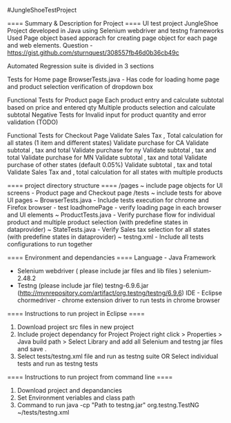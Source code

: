 #JungleShoeTestProject

==== Summary & Description for Project ====
UI test project JungleShoe Project developed in Java using Selenium webdriver and testng frameworks 
Used Page object based apporach for creating page object for each page and web elements. 
Question - https://gist.github.com/sturnquest/308557fb46d0b36cb49c

Automated Regression suite is divided in 3 sections 

Tests for Home page 
BrowserTests.java - Has code for loading home page and product selection 
verification of dropdown box 

Functional Tests for Product page 
Each product entry and calculate subtotal based on price and entered qty 
Multiple products selection and calculate subtotal 
Negative Tests for Invalid input for product quantity and error validation (TODO)

Functional Tests for Checkout Page
Validate Sales Tax , Total calculation for all states (1 item and different states)
Validate purchase for CA
Validate subtotal , tax and total 
Validate purchase for ny
Validate subtotal , tax and total 
Validate purchase for MN 
Validate subtotal , tax and total 
Validate purchase of other states (default 0.05%)
Validate subtotal , tax and total 
Validate Sales Tax and , total calculation for all states with multiple products


==== project directory structure ====
/pages ~ include page objects for UI screens - Product page and Checkout page 
/tests 	~ include tests for above UI pages
	~ BrowserTests.java - Include tests execution for chrome and Firefox browser - test loadhomePage - verify loading page in each browser and UI elements
	~ ProductTests.java - Verify purchase flow for individual product and multiple product selection (with predefine states in dataprovider)
	~ StateTests.java - Verify Sales tax selection for all states (with predefine states in dataprovider) 
	~ testng.xml - Include all tests configurations to run together 


==== Environment and dependancies ====
Language - Java
Framework 
 - Selenium webdriver ( please include jar files and lib files ) selenium-2.48.2
 - Testng (please include jar file) testng-6.9.6.jar (http://mvnrepository.com/artifact/org.testng/testng/6.9.6)
IDE - Eclipse 
chormedriver - chrome extension driver to run tests in chrome browser 

==== Instructions to run project in Eclipse ====
1. Download project src files in new project 
2. Include project dependancy for Project 
Project right click > Properties > Java build path > Select Library and add all Selenium and testng jar files and save . 
3. Select tests/testng.xml file and run as testng suite OR Select individual tests and run as testng tests 


==== Instructions to run project from command line ====
1. Download project and depandancies 
2. Set Environment veriables and class path
3. Command to run 
java -cp "Path to testng.jar" org.testng.TestNG ~/tests/testng.xml 




